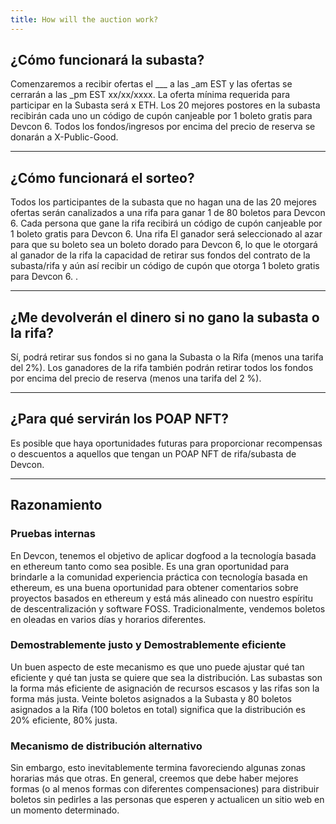 ```yaml
---
title: How will the auction work?
---
```


## ¿Cómo funcionará la subasta?

Comenzaremos a recibir ofertas el ___ a las _am EST y las ofertas se cerrarán a las _pm EST xx/xx/xxxx. La oferta mínima requerida para participar en la Subasta será x ETH. Los 20 mejores postores en la subasta recibirán cada uno un código de cupón canjeable por 1 boleto gratis para Devcon 6. Todos los fondos/ingresos por encima del precio de reserva se donarán a X-Public-Good.

---

## ¿Cómo funcionará el sorteo?

Todos los participantes de la subasta que no hagan una de las 20 mejores ofertas serán canalizados a una rifa para ganar 1 de 80 boletos para Devcon 6. Cada persona que gane la rifa recibirá un código de cupón canjeable por 1 boleto gratis para Devcon 6. Una rifa El ganador será seleccionado al azar para que su boleto sea un boleto dorado para Devcon 6, lo que le otorgará al ganador de la rifa la capacidad de retirar sus fondos del contrato de la subasta/rifa y aún así recibir un código de cupón que otorga 1 boleto gratis para Devcon 6. .

---

## ¿Me devolverán el dinero si no gano la subasta o la rifa?

Sí, podrá retirar sus fondos si no gana la Subasta o la Rifa (menos una tarifa del 2%). Los ganadores de la rifa también podrán retirar todos los fondos por encima del precio de reserva (menos una tarifa del 2 %).

---

## ¿Para qué servirán los POAP NFT?

Es posible que haya oportunidades futuras para proporcionar recompensas o descuentos a aquellos que tengan un POAP NFT de rifa/subasta de Devcon.

---

## Razonamiento

### Pruebas internas

En Devcon, tenemos el objetivo de aplicar dogfood a la tecnología basada en ethereum tanto como sea posible. Es una gran oportunidad para brindarle a la comunidad experiencia práctica con tecnología basada en ethereum, es una buena oportunidad para obtener comentarios sobre proyectos basados ​​en ethereum y está más alineado con nuestro espíritu de descentralización y software FOSS. Tradicionalmente, vendemos boletos en oleadas en varios días y horarios diferentes.

### Demostrablemente justo y Demostrablemente eficiente

Un buen aspecto de este mecanismo es que uno puede ajustar qué tan eficiente y qué tan justa se quiere que sea la distribución. Las subastas son la forma más eficiente de asignación de recursos escasos y las rifas son la forma más justa. Veinte boletos asignados a la Subasta y 80 boletos asignados a la Rifa (100 boletos en total) significa que la distribución es 20% eficiente, 80% justa.

### Mecanismo de distribución alternativo

Sin embargo, esto inevitablemente termina favoreciendo algunas zonas horarias más que otras. En general, creemos que debe haber mejores formas (o al menos formas con diferentes compensaciones) para distribuir boletos sin pedirles a las personas que esperen y actualicen un sitio web en un momento determinado.